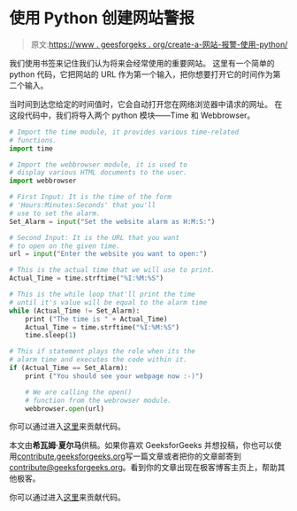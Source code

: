 # 使用 Python 创建网站警报

> 原文:[https://www . geesforgeks . org/create-a-网站-报警-使用-python/](https://www.geeksforgeeks.org/create-a-website-alarm-using-python/)

我们使用书签来记住我们认为将来会经常使用的重要网站。
这里有一个简单的 python 代码，它把网站的 URL 作为第一个输入，把你想要打开它的时间作为第二个输入。

当时间到达您给定的时间值时，它会自动打开您在网络浏览器中请求的网址。
在这段代码中，我们将导入两个 python 模块——Time 和 Webbrowser。

```py
# Import the time module, it provides various time-related 
# functions. 
import time 

# Import the webbrowser module, it is used to 
# display various HTML documents to the user. 
import webbrowser 

# First Input: It is the time of the form 
# 'Hours:Minutes:Seconds' that you'll 
# use to set the alarm. 
Set_Alarm = input("Set the website alarm as H:M:S:") 

# Second Input: It is the URL that you want 
# to open on the given time. 
url = input("Enter the website you want to open:") 

# This is the actual time that we will use to print. 
Actual_Time = time.strftime("%I:%M:%S") 

# This is the while loop that'll print the time 
# until it's value will be equal to the alarm time 
while (Actual_Time != Set_Alarm): 
    print ("The time is " + Actual_Time) 
    Actual_Time = time.strftime("%I:%M:%S") 
    time.sleep(1) 

# This if statement plays the role when its the 
# alarm time and executes the code within it. 
if (Actual_Time == Set_Alarm): 
    print ("You should see your webpage now :-)")

    # We are calling the open() 
    # function from the webrowser module. 
    webbrowser.open(url) 
```

你可以通过进入[这里](https://github.com/Shivams334/LearningPython/blob/master/WebsiteAlarm.py)来贡献代码。

本文由**希瓦姆·夏尔马**供稿。如果你喜欢 GeeksforGeeks 并想投稿，你也可以使用[contribute.geeksforgeeks.org](http://www.contribute.geeksforgeeks.org)写一篇文章或者把你的文章邮寄到 contribute@geeksforgeeks.org。看到你的文章出现在极客博客主页上，帮助其他极客。

你可以通过进入[这里](https://github.com/Shivams334/LearningPython/blob/master/WebsiteAlarm.py)来贡献代码。